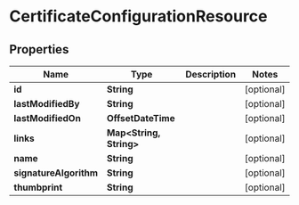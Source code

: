 

# CertificateConfigurationResource


## Properties

Name | Type | Description | Notes
------------ | ------------- | ------------- | -------------
**id** | **String** |  |  [optional]
**lastModifiedBy** | **String** |  |  [optional]
**lastModifiedOn** | **OffsetDateTime** |  |  [optional]
**links** | **Map&lt;String, String&gt;** |  |  [optional]
**name** | **String** |  |  [optional]
**signatureAlgorithm** | **String** |  |  [optional]
**thumbprint** | **String** |  |  [optional]



